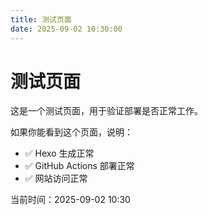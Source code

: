 ```yaml
---
title: 测试页面
date: 2025-09-02 10:30:00
---
```


# 测试页面

这是一个测试页面，用于验证部署是否正常工作。

如果你能看到这个页面，说明：
- ✅ Hexo 生成正常
- ✅ GitHub Actions 部署正常
- ✅ 网站访问正常

当前时间：2025-09-02 10:30